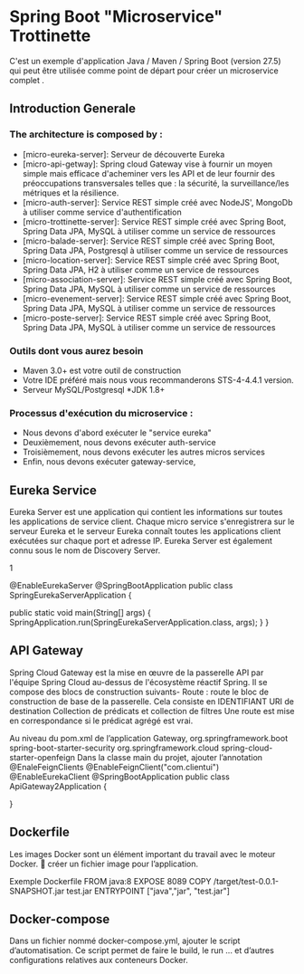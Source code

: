 # Spring Boot "Microservice" Trottinette
C'est un exemple d'application Java / Maven / Spring Boot (version 27.5) qui peut être utilisée comme point de départ pour créer un microservice complet .

## Introduction Generale
### The architecture is composed by :
* [micro-eureka-server]: Serveur de découverte Eureka
* [micro-api-getway]: Spring cloud Gateway vise à fournir un moyen simple mais efficace d'acheminer vers les API et de leur fournir des préoccupations transversales telles que : la sécurité, la surveillance/les métriques et la résilience.
* [micro-auth-server]: Service REST simple créé avec NodeJS', MongoDb à utiliser comme service d'authentification
* [micro-trottinette-server]: Service REST simple créé avec Spring Boot, Spring Data JPA, MySQL à utiliser comme un service de ressources
* [micro-balade-server]: Service REST simple créé avec Spring Boot, Spring Data JPA, Postgresql à utiliser comme un service de ressources
* [micro-location-server]: Service REST simple créé avec Spring Boot, Spring Data JPA, H2 à utiliser comme un service de ressources
* [micro-association-server]: Service REST simple créé avec Spring Boot, Spring Data JPA, MySQL à utiliser comme un service de ressources
* [micro-evenement-server]: Service REST simple créé avec Spring Boot, Spring Data JPA, MySQL à utiliser comme un service de ressources 
* [micro-poste-server]: Service REST simple créé avec Spring Boot, Spring Data JPA, MySQL à utiliser comme un service de ressources
### Outils dont vous aurez besoin
* Maven 3.0+ est votre outil de construction
* Votre IDE préféré mais nous vous recommanderons STS-4-4.4.1 version.
* Serveur MySQL/Postgresql *JDK 1.8+
### Processus d'exécution du microservice :
* Nous devons d'abord exécuter le "service eureka"
* Deuxièmement, nous devons exécuter auth-service
* Troisièmement, nous devons exécuter les autres micros services
* Enfin, nous devons exécuter gateway-service,
## Eureka Service
Eureka Server est une application qui contient les informations sur toutes les applications de service client. Chaque micro service s'enregistrera sur le serveur Eureka et le serveur Eureka connaît toutes les applications client exécutées sur chaque port et adresse IP. Eureka Server est également connu sous le nom de Discovery Server.

1

@EnableEurekaServer @SpringBootApplication public class SpringEurekaServerApplication {

public static void main(String[] args) {
    SpringApplication.run(SpringEurekaServerApplication.class, args);
}
}

## API Gateway
Spring Cloud Gateway est la mise en œuvre de la passerelle API par l'équipe Spring Cloud au-dessus de l'écosystème réactif Spring. Il se compose des blocs de construction suivants- Route : route le bloc de construction de base de la passerelle. Cela consiste en IDENTIFIANT URI de destination Collection de prédicats et collection de filtres Une route est mise en correspondance si le prédicat agrégé est vrai.

Au niveau du pom.xml de l’application Gateway,
org.springframework.boot spring-boot-starter-security org.springframework.cloud spring-cloud-starter-openfeign
Dans la classe main du projet, ajouter l’annotation @EnaleFeignClients
@EnableFeignClient("com.clientui") @EnableEurekaClient @SpringBootApplication public class ApiGateway2Application {

}

## Dockerfile
Les images Docker sont un élément important du travail avec le moteur Docker.  créer un fichier image pour l’application.

Exemple Dockerfile
FROM java:8 EXPOSE 8089 COPY /target/test-0.0.1-SNAPSHOT.jar test.jar ENTRYPOINT ["java","jar", "test.jar"]

## Docker-compose
Dans un fichier nommé docker-compose.yml, ajouter le script d’automatisation. Ce script permet de faire le build, le run ... et d’autres configurations relatives aux conteneurs Docker.

